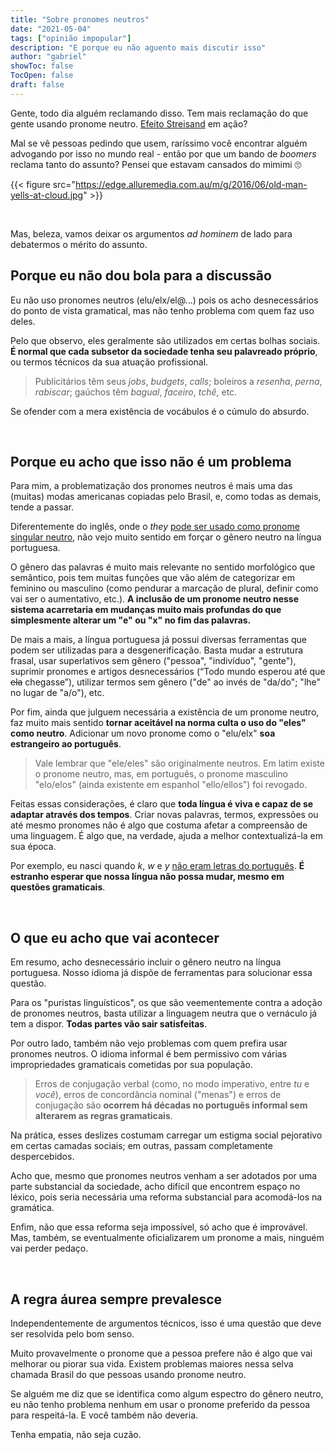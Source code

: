 ```yaml
---
title: "Sobre pronomes neutros"
date: "2021-05-04"
tags: ["opinião impopular"]
description: "E porque eu não aguento mais discutir isso"
author: "gabriel"
showToc: false
TocOpen: false
draft: false
---
```


Gente, todo dia alguém reclamando disso. Tem mais reclamação do que gente usando pronome neutro. [Efeito Streisand](https://pt.wikipedia.org/wiki/Efeito_Streisand) em ação? 

Mal se vê pessoas pedindo que usem, raríssimo você encontrar alguém advogando por isso no mundo real - então por que um bando de *boomers* reclama tanto do assunto? Pensei que estavam cansados do mimimi :roll_eyes:

{{< figure src="https://edge.alluremedia.com.au/m/g/2016/06/old-man-yells-at-cloud.jpg" >}}

&nbsp;
&nbsp;

Mas, beleza, vamos deixar os argumentos *ad hominem* de lado para debatermos o mérito do assunto. 

## Porque eu não dou bola para a discussão

Eu não uso pronomes neutros (elu/elx/el@...) pois os acho desnecessários do ponto de vista gramatical, mas não tenho problema com quem faz uso deles. 

Pelo que observo, eles geralmente são utilizados em certas bolhas sociais. **É normal que cada subsetor da sociedade tenha seu palavreado próprio**, ou termos técnicos da sua atuação profissional. 

> Publicitários têm seus *jobs*, *budgets*, *calls*; boleiros a *resenha*, *perna*, *rabiscar*; gaúchos têm *bagual*, *faceiro*, *tchê*, etc. 

Se ofender com a mera existência de vocábulos é o cúmulo do absurdo.

&nbsp;
&nbsp;

## Porque eu acho que isso não é um problema

Para mim, a problematização dos pronomes neutros é mais uma das (muitas) modas americanas copiadas pelo Brasil, e, como todas as demais, tende a passar. 

Diferentemente do inglês, onde o *they* [pode ser usado como pronome singular neutro](https://en.wikipedia.org/wiki/Singular_they), não vejo muito sentido em forçar o gênero neutro na língua portuguesa.

O gênero das palavras é muito mais relevante no sentido morfológico que semântico, pois tem muitas funções que vão além de categorizar em feminino ou masculino (como pendurar a marcação de plural, definir como vai ser o aumentativo, etc.). **A inclusão de um pronome neutro nesse sistema acarretaria em mudanças muito mais profundas do que simplesmente alterar um "e" ou "x" no fim das palavras.**

De mais a mais, a língua portuguesa já possui diversas ferramentas que podem ser utilizadas para a desgenerificação. Basta mudar a estrutura frasal, usar superlativos sem gênero ("pessoa", "indivíduo", "gente"), suprimir pronomes e artigos desnecessários (“Todo mundo esperou até que ~~ela~~ chegasse”), utilizar termos sem gênero ("de" ao invés de "da/do"; "lhe" no lugar de "a/o"), etc.

Por fim, ainda que julguem necessária a existência de um pronome neutro, faz muito mais sentido **tornar aceitável na norma culta o uso do "eles" como neutro**. Adicionar um novo pronome como o "elu/elx" **soa estrangeiro ao português**.

> Vale lembrar que "ele/eles" são originalmente neutros. Em latim existe o pronome neutro, mas, em português, o pronome masculino "elo/elos" (ainda existente em espanhol "ello/ellos") foi revogado.

Feitas essas considerações, é claro que **toda língua é viva e capaz de se adaptar através dos tempos**. Criar novas palavras, termos, expressões ou até mesmo pronomes não é algo que costuma afetar a compreensão de uma linguagem. É algo que, na verdade, ajuda a melhor contextualizá-la em sua época.

Por exemplo, eu nasci quando *k*, *w* e *y* [não eram letras do português](https://pt.wikipedia.org/wiki/Acordo_Ortogr%C3%A1fico_de_1990). **É estranho esperar que nossa língua não possa mudar, mesmo em questões gramaticais**.

&nbsp;
&nbsp;

## O que eu acho que vai acontecer

Em resumo, acho desnecessário incluir o gênero neutro na língua portuguesa. Nosso idioma já dispõe de ferramentas para solucionar essa questão. 

Para os "puristas linguísticos", os que são veementemente contra a adoção de pronomes neutros, basta utilizar a linguagem neutra que o vernáculo já tem a dispor. **Todas partes vão sair satisfeitas**.

Por outro lado, também não vejo problemas com quem prefira usar pronomes neutros. O idioma informal é bem permissivo com várias impropriedades gramaticais cometidas por sua população. 

> Erros de conjugação verbal (como, no modo imperativo, entre *tu* e *você*), erros de concordância nominal ("menas") e erros de conjugação são **ocorrem há décadas no português informal sem alterarem as regras gramaticais**. 

Na prática, esses deslizes costumam carregar um estigma social pejorativo em certas camadas sociais; em outras, passam completamente despercebidos.

Acho que, mesmo que pronomes neutros venham a ser adotados por uma parte substancial da sociedade, acho difícil que encontrem espaço no léxico, pois seria necessária uma reforma substancial para acomodá-los na gramática.

Enfim, não que essa reforma seja impossível, só acho que é improvável. Mas, também, se eventualmente oficializarem um pronome a mais, ninguém vai perder pedaço.

&nbsp;
&nbsp;

## A regra áurea sempre prevalesce

Independentemente de argumentos técnicos, isso é uma questão que deve ser resolvida pelo bom senso.

Muito provavelmente o pronome que a pessoa prefere não é algo que vai melhorar ou piorar sua vida. Existem problemas maiores nessa selva chamada Brasil do que pessoas usando pronome neutro. 

Se alguém me diz que se identifica como algum espectro do gênero neutro, eu não tenho problema nenhum em usar o pronome preferido da pessoa para respeitá-la. E você também não deveria.

Tenha empatia, não seja cuzão.
